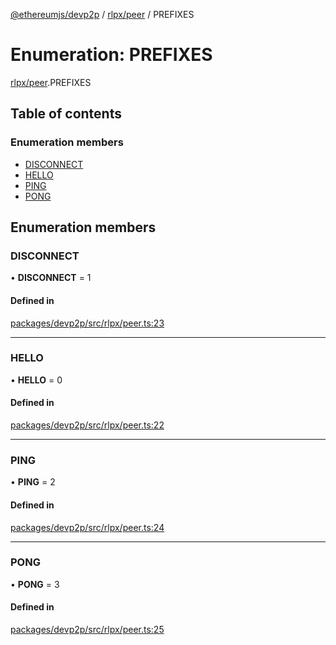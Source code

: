 [@ethereumjs/devp2p](../README.md) / [rlpx/peer](../modules/rlpx_peer.md) / PREFIXES

# Enumeration: PREFIXES

[rlpx/peer](../modules/rlpx_peer.md).PREFIXES

## Table of contents

### Enumeration members

- [DISCONNECT](rlpx_peer.prefixes.md#disconnect)
- [HELLO](rlpx_peer.prefixes.md#hello)
- [PING](rlpx_peer.prefixes.md#ping)
- [PONG](rlpx_peer.prefixes.md#pong)

## Enumeration members

### DISCONNECT

• **DISCONNECT** = 1

#### Defined in

[packages/devp2p/src/rlpx/peer.ts:23](https://github.com/ethereumjs/ethereumjs-monorepo/blob/master/packages/devp2p/src/rlpx/peer.ts#L23)

___

### HELLO

• **HELLO** = 0

#### Defined in

[packages/devp2p/src/rlpx/peer.ts:22](https://github.com/ethereumjs/ethereumjs-monorepo/blob/master/packages/devp2p/src/rlpx/peer.ts#L22)

___

### PING

• **PING** = 2

#### Defined in

[packages/devp2p/src/rlpx/peer.ts:24](https://github.com/ethereumjs/ethereumjs-monorepo/blob/master/packages/devp2p/src/rlpx/peer.ts#L24)

___

### PONG

• **PONG** = 3

#### Defined in

[packages/devp2p/src/rlpx/peer.ts:25](https://github.com/ethereumjs/ethereumjs-monorepo/blob/master/packages/devp2p/src/rlpx/peer.ts#L25)
